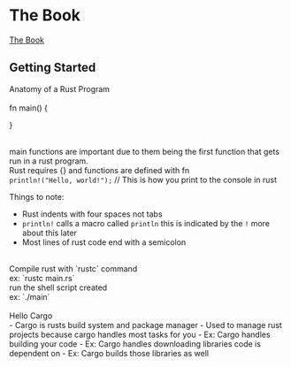 # The Book

[The Book](https://doc.rust-lang.org/book/)

## Getting Started

Anatomy of a Rust Program <br />
<br />
fn main() {
            
}           
<br />

main functions are important due to them being the first function that gets run in a rust program. <br />
Rust requires {} and functions are defined with fn <br />
`println!("Hello, world!");` // This is how you print to the console in rust <br />

Things to note:
- Rust indents with four spaces not tabs
- `println!` calls a macro called `println` this is indicated by the `!` more about this later
- Most lines of rust code end with a semicolon
<br />
Compile rust with `rustc` command <br />
ex: `rustc main.rs` <br />
run the shell script created  <br />
ex: `./main`  <br />
<br />
Hello Cargo <br />
- Cargo is rusts build system and package manager
- Used to manage rust projects because cargo handles most tasks for you
    - Ex: Cargo handles building your code 
    - Ex: Cargo handles downloading libraries code is dependent on
    - Ex: Cargo builds those libraries as well




